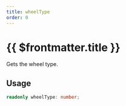```yaml
---
title: wheelType
order: 0
---
```


# {{ $frontmatter.title }}

Gets the wheel type.

## Usage

```ts
readonly wheelType: number;
```

